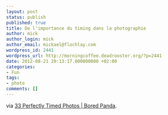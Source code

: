 ```yaml
---
layout: post
status: publish
published: true
title: De l'importance du timing dans la photographie
author: mick
author_login: mick
author_email: mickael@flochlay.com
wordpress_id: 2441
wordpress_url: http://morningcoffee.deadrooster.org/?p=2441
date: 2012-08-21 20:13:17.000000000 +02:00
categories:
- Fun
tags:
- photo
comments: []
---
```

via <a href="http://www.boredpanda.com/perfectly-timed-photos/">33 Perfectly Timed Photos | Bored Panda</a>.
